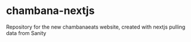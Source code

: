 # chambana-nextjs
Repository for the new chambanaeats website, created with nextjs pulling data from Sanity
